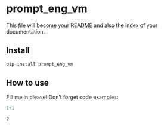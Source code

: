 # prompt_eng_vm


<!-- WARNING: THIS FILE WAS AUTOGENERATED! DO NOT EDIT! -->

This file will become your README and also the index of your
documentation.

## Install

``` sh
pip install prompt_eng_vm
```

## How to use

Fill me in please! Don’t forget code examples:

``` python
1+1
```

    2
